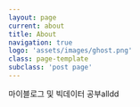 ```yaml
---
layout: page
current: about
title: About
navigation: true
logo: 'assets/images/ghost.png'
class: page-template
subclass: 'post page'
---
```


마이블로그 및 빅데이터 공부alldd